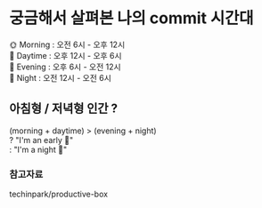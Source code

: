 # 궁금해서 살펴본 나의 commit 시간대  

🌞 Morning : 오전 6시 - 오후 12시  
🌆 Daytime : 오후 12시 - 오후 6시  
🌃 Evening : 오후 6시 - 오전 12시  
🌙 Night : 오전 12시 - 오전 6시  
  
  
## 아침형 / 저녁형 인간 ?  
(morning + daytime) > (evening + night)  
? "I'm an early 🐤"  
: "I'm a night 🦉"  
  
  
### 참고자료  
techinpark/productive-box

